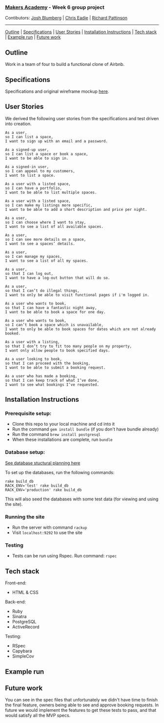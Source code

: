 ### [Makers Academy](http://www.makersacademy.com) - Week 6 group project

Contibutors: [Josh Blumberg](https://github.com/jlblumberg) | [Chris Eadie](https://github.com/saidbyced) | [Richard Pattinson](https://github.com/richardpattinson)
__________________________________________________________________________________________________________________

[Outline](#Outline) | [Specifications](#Specifications) | [User Stories](#User_Stories) | [Installation Instructions](#Installation_Instructions) | [Tech stack](#Tech_stack) | [Example run](#Example_run) | [Future work](#Future_work)

## <a name="Outline">Outline</a>

Work in a team of four to build a functional clone of Airbnb.

## Specifications

Specifications and original wireframe mockup [here](https://github.com/makersacademy/course/blob/master/makersbnb/specification_and_mockups.md "Makersbnb specifications").

## User Stories

We derived the following user stories from the specifications and test driven into creation. 

```
As a user,
so I can list a space,
I want to sign up with an email and a password.

As a signed-up user, 
so I can list a space or book a space,
I want to be able to sign in.

As a signed-in user,
so I can appeal to my customers,
I want to list a space.

As a user with a listed space,
so I can have a portfolio,
I want to be able to list multiple spaces.

As a user with a listed space,
so I can make my listings more specific,
I want to be able to add a short description and price per night.

As a user, 
so I can choose where I want to stay,
I want to see a list of all available spaces.

As a user,
so I can see more details on a space,
I want to see a spaces’ details.

As a user, 
so I can manage my spaces,
I want to see a list of all my spaces.

As a user, 
so that I can log out, 
I want to have a log-out button that will do so.

As a user, 
so that I can’t do illegal things, 
I want to only be able to visit functional pages if i'm logged in.

As a user who wants to book,
so that I can have a fantastic night away,
I want to be able to book a space for one day.

As a user who wants to book,
so I can’t book a space which is unavailable,
I want to only be able to book spaces for dates which are not already booked.

As a user with a listing,
so that I don’t try to fit too many people on my property,
I want only allow people to book specified days.

As a user looking to book, 
so that I can proceed with the booking, 
I want to be able to submit a booking request.

As a user who has made a booking, 
so that I can keep track of what I’ve done, 
I want to see what bookings I’ve requested. 

```

## <a name="Installation_Instructions">Installation Instructions</a>

### Prerequisite setup:
- Clone this repo to your local machine and cd into it
- Run the command `gem install bundle` (if you don't have bundle already)
- Run the command `brew install postgresql`
- When these installations are complete, run `bundle`

### Database setup:
[See database stuctural planning here](https://user-images.githubusercontent.com/41115973/75557670-5a6d4380-5a38-11ea-920f-5700b61a3624.jpg)

To set up the databases, run the following commands:

```
rake build_db
RACK_ENV='test' rake build_db
RACK_ENV='production' rake build_db
```
This will also seed the databases with some test data (for viewing and using the site).

### Running the site
- Run the server with command `rackup`
- Visit `localhost:9292` to use the site

### Testing
- Tests can be run using Rspec. Run command: `rspec`

## <a name="Tech_stack">Tech stack</a>

Front-end:
- HTML & CSS

Back-end:
- Ruby
- Sinatra
- PostgreSQL
- ActiveRecord

Testing:
- RSpec
- Capybara
- SimpleCov

## <a name="Example_run">Example run</a>

## <a name="Future_work">Future work</a>

You can see in the spec files that unfortunately we didn't have time to finish the final feature, owners being able to see and approve booking requests. In future we would implement the features to get these tests to pass, and that would satisfy all the MVP specs. 


